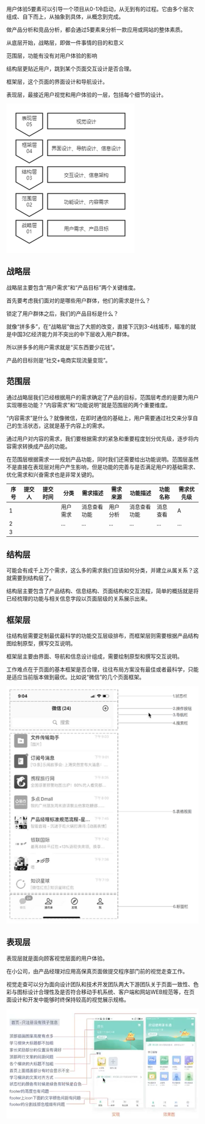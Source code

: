 用户体验5要素可以引导一个项目从0-1冷启动，从无到有的过程。它由多个层次组成、自下而上，从抽象到具体，从概念到完成。

做产品分析和竞品分析，都会通过5要素来分析一款应用或网站的整体素质。

从底层开始，战略层，即做一件事情的目的和意义

范围层，功能有没有对用户体验的影响

结构层更贴近用户，跳到某个页面交互设计是否合理。

框架层，这个页面的界面设计和导航设计。

表现层，最接近用户视觉和用户体验的一层，包括每个细节的设计。

![用户体验5要素](../../images/pm/用户体验5要素.png)

## 战略层

战略层主要包含“用户需求”和“产品目标”两个关键维度。

首先要考虑我们面对的是哪些用户群体，他们的需求是什么？

锁定了用户群体之后，我们的产品目标是什么？

就像“拼多多”，在“战略层”做出了大胆的改变，直接下沉到3-4线城市，瞄准的就是中国3亿经济能力并不突出的中下层收入用户群体。

所以拼多多的用户需求就是“买东西要少花钱”。

产品的目标则是“社交+电商实现流量变现”。

## 范围层

通过战略层我们已经根据用户的需求确定了产品的目标，范围层考虑的是要为用户实现哪些功能？“内容需求”和“功能说明”就是范围层的两个重要维度。

“内容需求”是什么？就像微信，在即时通信的基础上，用户需要通过社交来分享自己的生活状态，这就是基于内容上的需求。

通过用户对内容的需求，我们要根据需求的紧急和重要程度划分优先级，逐步将内容需求转换成产品的功能。

在范围层根据需求一一规划产品功能，同时我们还需要给出功能说明。范围层虽然不是直接在表现层对用户产生影响，但是功能的完善与是否满足用户的基础需求、优化需求和兴奋需求也是非常关键的。

| 序号 | 提交人 | 提交时间 | 分类     | 需求描述     | 需求来源 | 功能描述     | 功能名称 | 需求优先级 |
| ---- | ------ | -------- | -------- | ------------ | -------- | ------------ | -------- | ---------- |
| 1    |        |          | 用户需求 | 消息查看功能 | 用户分析 | 消息查看功能 | 消息查看 | A          |
| 2    |        |          | ...      | ...          | ...      | ...          | ...      | ...        |
| 3    |        |          |          |              |          |              |          |            |



## 结构层

可能会有成千上万个需求，这么多的需求我们应该如何分类，并建立从属关系？这就需要到结构层了。

结构层主要包含了产品结构、信息结构、页面结构和交互流程，简单的概括就是将已经梳理的功能与相关信息字段以页面层级的关系展示出来。



## 框架层

往结构层需要定制最优最科学的功能交互层级排布，而框架层则需要根据产品结构图绘制原型，撰写交互说明。

框架层主要由界面、导航和信息设计组成，需要绘制原型和撰写交互说明。

工作难点在于页面的基本框架是否合理，往往布局方案没有最佳或者最科学，只能是适应当前版本做到最优。比如说“微信”的几个页面框架。

![微信页面框架](../../images/pm/wechat.png)



## 表现层

表现层就是面向顾客视觉层面的用户体验。

在小公司，由产品经理对应用高保真页面做提交程序部门前的视觉走查工作。

视觉走查可以分为面向设计团队和技术开发团队两大下游团队关于页面一致性、色彩与图标设计合理性及是否符合移动手机系统、客户端和网站WEB规范等，在页面设计和开发中能够时终保持较高的视觉展示规格。

![视觉走查](../../images/pm/视觉走查.png)

